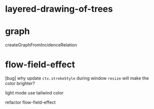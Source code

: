 # layered-drawing-of-trees

# graph

createGraphFromIncidenceRelation

# flow-field-effect

[bug] why update `ctx.strokeStyle` during window `resize` will make the color brighter?

light mode use tailwind color

refactor flow-field-effect
